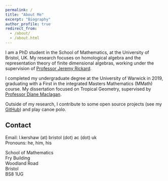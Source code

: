 ```yaml
---
permalink: /
title: "About Me"
excerpt: "Biography"
author_profile: true
redirect_from: 
  - /about/
  - /about.html
---
```


I am a PhD student in the School of Mathematics, at the University of Bristol, UK.
My research focuses on homological algebra and the representation theory of finite dimensional algebras,
working under the supervision of [Professor Jeremy Rickard](https://people.maths.bris.ac.uk/~majcr/). 

I completed my undergraduate degree at the University of Warwick in 2019, graduating with a First in the integrated Masters Mathematics (MMath) course.
My dissertation focused on Tropical Geometry, supervised by [Professor Diane Maclagan](https://homepages.warwick.ac.uk/staff/D.Maclagan/).

Outside of my research, I contribute to some open source projects (see my [GitHub](https://github.com/l-kershaw)) and play canoe polo.

## Contact

Email: l.kershaw (at) bristol (dot) ac (dot) uk  
Pronouns: he, him, his

School of Mathematics  
Fry Building  
Woodland Road  
Bristol  
BS8 1UG

